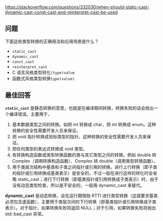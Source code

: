 <https://stackoverflow.com/questions/332030/when-should-static-cast-dynamic-cast-const-cast-and-reinterpret-cast-be-used>

## 问题

下面这些类型转换的正确用法和应用场景是什么？

- `static_cast`
- `dynamic_cast`
- `const_cast`
- `reinterpret_cast`
- C 语言风格类型转化`(type)value`
- 函数式风格类型转换`type(value)`

## 最佳回答

**`static_cast`** 是静态转换的意思，也就是在编译期间转换，转换失败的话会抛出一个编译错误。主要用于，

1. 基本数据类型之间的转换。如把 int 转换成 char，把 int 转换成 enum。这种转换的安全性需要开发人员来保证。
2. 把 void 指针转换成目标类型的指针。这种转换的安全性需要开发人员来保证。
3. 把任何类型的表达式转换成 void 类型。
4. 有转换构造函数或类型转换函数的类与其它类型之间的转换。例如 double 转 Complex（调用转换构造函数）、Complex 转 double（调用类型转换函数）。
5. 用于类层次结构中基类和子类之间指针或引用的转换。进行上行转换（即子类的指针或引用转换成基类表示）是安全的，不过一般在进行这样的转化时会省略 static_cast；进行下行转换（即基类指针或引用转换成子类表示）时，由于没有动态类型检查，所以是不安全的，一般用 dynamic_cast 来替代。

**dynamic_cast** 是动态转换，会在运行期借助 RTTI 进行类型转换（这就要求基类必须包含虚函数），主要用于类层次间的下行转换（即基类指针或引用转换成子类表示）。对于指针，如果转换失败将返回 NULL；对于引用，如果转换失败将抛出 std::bad_cast 异常。


